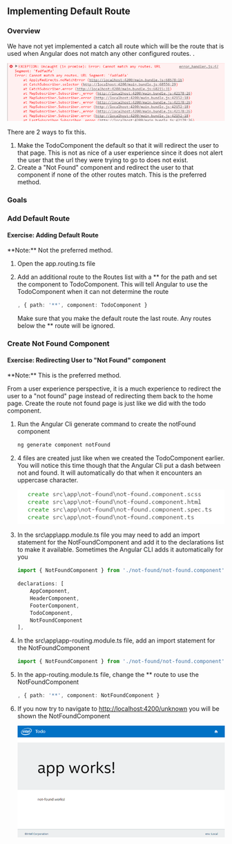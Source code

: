 ## Implementing Default Route

### Overview


We have not yet implemented a catch all route which will be the route that is used when Angular does not match any other configured routes.  .

![no route found](images/ng2/no-route-found.png)


There are 2 ways to fix this.  

1. Make the TodoComponent the default so that it will redirect the user to that page.  This is not as nice of a user experience since it does not alert the user that the url they were trying to go to does not exist.
1. Create a "Not Found" component and redirect the user to that component if none of the other routes match.  This is the preferred method.


### Goals

### Add Default Route

<h4 class="exercise-start">
    <b>Exercise</b>: Adding Default Route 
</h4>

<div class="alert alert-danger" role="alert">
**Note:** Not the preferred method.  
</div>

1. Open the app.routing.ts file
1. Add an additional route to the Routes list with a ** for the path and set the component to TodoComponent.  This will tell Angular to use the TodoComponent when it can not determine the route

    ```TypeScript
    , { path: '**', component: TodoComponent }
    ```

    <div class="alert alert-warning">
    Make sure that you make the default route the last route.  Any routes below the ** route will be ignored.
    </div>

<div class="exercise-end"></div>

### Create Not Found Component

<h4 class="exercise-start">
    <b>Exercise</b>: Redirecting User to "Not Found" component
</h4>

<div class="alert alert-success" role="alert">
**Note:** This is the preferred method.  
</div>

From a user experience perspective, it is a much experience to redirect the user to a "not found" page instead of redirecting them back to the home page.  Create the route not found page is just like we did with the todo component.    

1. Run the Angular Cli generate command to create the notFound component

    ```bash
    ng generate component notFound
    ```

1. 4 files are created just like when we created the TodoComponent earlier.  You will notice this time though that the Angular Cli put a dash between not and found.  It will automatically do that when it encounters an uppercase character.

    ![not found generated file list](images/ng2/notfound-generated.png)

1. In the src\app\app.module.ts file you may need to add an import statement for the NotFoundComponent and add it to the declarations list to make it available.  Sometimes the Angular CLI adds it automatically for you

    ```TypeScript
    import { NotFoundComponent } from './not-found/not-found.component';
    ```

    ```TypeScript
    declarations: [
        AppComponent,
        HeaderComponent,
        FooterComponent,
        TodoComponent,
        NotFoundComponent
    ],
    ```
1. In the src\app\app-routing.module.ts file, add an import statement for the NotFoundComponent 

    ```TypeScript
    import { NotFoundComponent } from './not-found/not-found.component';
    ```

1. In the app-routing.module.ts file, change the ** route to use the NotFoundComponent

    ```TypeScript
    , { path: '**', component: NotFoundComponent }
    ```

1. If you now try to navigate to [http://localhost:4200/unknown](http://localhost:4200/unknown) you will be shown the NotFoundComponent 

    ![Not Found View](images/view-route-unknown.png)
    